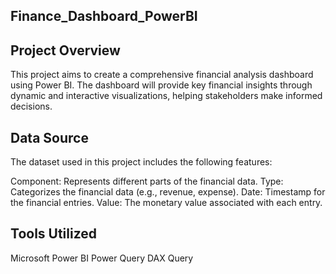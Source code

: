 ## Finance_Dashboard_PowerBI
## Project Overview

This project aims to create a comprehensive financial analysis dashboard using Power BI. The dashboard will provide key financial insights through dynamic and interactive visualizations, helping stakeholders make informed decisions.

## Data Source
The dataset used in this project includes the following features:

Component: Represents different parts of the financial data.
Type: Categorizes the financial data (e.g., revenue, expense).
Date: Timestamp for the financial entries.
Value: The monetary value associated with each entry.

## Tools Utilized

Microsoft Power BI
Power Query
DAX Query

